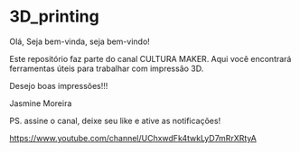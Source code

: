 # 3D_printing
Olá, Seja bem-vinda, seja bem-vindo!

Este repositório faz parte do canal CULTURA MAKER.
Aqui você encontrará ferramentas úteis para trabalhar com impressão 3D. 

Desejo boas impressões!!!

Jasmine Moreira

PS. assine o canal, deixe seu like e ative as notificações!

https://www.youtube.com/channel/UChxwdFk4twkLyD7mRrXRtyA
